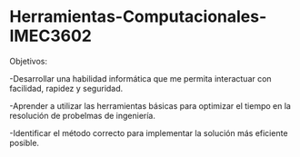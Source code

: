 # Herramientas-Computacionales-IMEC3602


Objetivos:

-Desarrollar una habilidad informática que me permita interactuar con facilidad, rapidez y seguridad.

-Aprender a utilizar las herramientas básicas para optimizar el tiempo en la resolución de probelmas de ingeniería.

-Identificar el método correcto para implementar la solución más eficiente posible.
